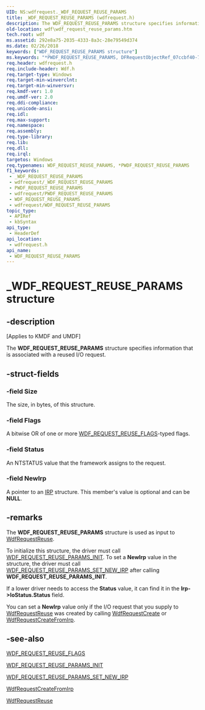 ```yaml
---
UID: NS:wdfrequest._WDF_REQUEST_REUSE_PARAMS
title: _WDF_REQUEST_REUSE_PARAMS (wdfrequest.h)
description: The WDF_REQUEST_REUSE_PARAMS structure specifies information that is associated with a reused I/O request.
old-location: wdf\wdf_request_reuse_params.htm
tech.root: wdf
ms.assetid: 292e8a75-2035-4333-8a3c-28e79549d374
ms.date: 02/26/2018
keywords: ["WDF_REQUEST_REUSE_PARAMS structure"]
ms.keywords: "*PWDF_REQUEST_REUSE_PARAMS, DFRequestObjectRef_07ccbf40-797b-41c5-9f81-87c1494a69ce.xml, PWDF_REQUEST_REUSE_PARAMS, PWDF_REQUEST_REUSE_PARAMS structure pointer, WDF_REQUEST_REUSE_PARAMS, WDF_REQUEST_REUSE_PARAMS structure, _WDF_REQUEST_REUSE_PARAMS, kmdf.wdf_request_reuse_params, wdf.wdf_request_reuse_params, wdfrequest/PWDF_REQUEST_REUSE_PARAMS, wdfrequest/WDF_REQUEST_REUSE_PARAMS"
req.header: wdfrequest.h
req.include-header: Wdf.h
req.target-type: Windows
req.target-min-winverclnt: 
req.target-min-winversvr: 
req.kmdf-ver: 1.0
req.umdf-ver: 2.0
req.ddi-compliance: 
req.unicode-ansi: 
req.idl: 
req.max-support: 
req.namespace: 
req.assembly: 
req.type-library: 
req.lib: 
req.dll: 
req.irql: 
targetos: Windows
req.typenames: WDF_REQUEST_REUSE_PARAMS, *PWDF_REQUEST_REUSE_PARAMS
f1_keywords:
 - _WDF_REQUEST_REUSE_PARAMS
 - wdfrequest/_WDF_REQUEST_REUSE_PARAMS
 - PWDF_REQUEST_REUSE_PARAMS
 - wdfrequest/PWDF_REQUEST_REUSE_PARAMS
 - WDF_REQUEST_REUSE_PARAMS
 - wdfrequest/WDF_REQUEST_REUSE_PARAMS
topic_type:
 - APIRef
 - kbSyntax
api_type:
 - HeaderDef
api_location:
 - wdfrequest.h
api_name:
 - WDF_REQUEST_REUSE_PARAMS
---
```


# _WDF_REQUEST_REUSE_PARAMS structure


## -description

<p class="CCE_Message">[Applies to KMDF and UMDF]</p>

The <b>WDF_REQUEST_REUSE_PARAMS</b> structure specifies information that is associated with a reused I/O request.

## -struct-fields

### -field Size

The size, in bytes, of this structure.

### -field Flags

A bitwise OR of one or more <a href="/windows-hardware/drivers/ddi/wdfrequest/ne-wdfrequest-_wdf_request_reuse_flags">WDF_REQUEST_REUSE_FLAGS</a>-typed flags.

### -field Status

An NTSTATUS value that the framework assigns to the request.

### -field NewIrp

A pointer to an <a href="/windows-hardware/drivers/ddi/wdm/ns-wdm-_irp">IRP</a> structure. This member's value is optional and can be <b>NULL</b>.

## -remarks

The <b>WDF_REQUEST_REUSE_PARAMS</b> structure is used as input to <a href="/windows-hardware/drivers/ddi/wdfrequest/nf-wdfrequest-wdfrequestreuse">WdfRequestReuse</a>.

To initialize this structure, the driver must call <a href="/windows-hardware/drivers/ddi/wdfrequest/nf-wdfrequest-wdf_request_reuse_params_init">WDF_REQUEST_REUSE_PARAMS_INIT</a>. To set a <b>NewIrp</b> value in the structure, the driver must call <a href="/windows-hardware/drivers/ddi/wdfrequest/nf-wdfrequest-wdf_request_reuse_params_set_new_irp">WDF_REQUEST_REUSE_PARAMS_SET_NEW_IRP</a> after calling <b>WDF_REQUEST_REUSE_PARAMS_INIT</b>.

If a lower driver needs to access the <b>Status</b> value, it can find it in the <b>Irp->IoStatus.Status</b> field.

You can set a <b>NewIrp</b> value only if the I/O request that you supply to <a href="/windows-hardware/drivers/ddi/wdfrequest/nf-wdfrequest-wdfrequestreuse">WdfRequestReuse</a> was created by calling <a href="/windows-hardware/drivers/ddi/wdfrequest/nf-wdfrequest-wdfrequestcreate">WdfRequestCreate</a> or <a href="/windows-hardware/drivers/ddi/wdfrequest/nf-wdfrequest-wdfrequestcreatefromirp">WdfRequestCreateFromIrp</a>.

## -see-also

<a href="/windows-hardware/drivers/ddi/wdfrequest/ne-wdfrequest-_wdf_request_reuse_flags">WDF_REQUEST_REUSE_FLAGS</a>



<a href="/windows-hardware/drivers/ddi/wdfrequest/nf-wdfrequest-wdf_request_reuse_params_init">WDF_REQUEST_REUSE_PARAMS_INIT</a>



<a href="/windows-hardware/drivers/ddi/wdfrequest/nf-wdfrequest-wdf_request_reuse_params_set_new_irp">WDF_REQUEST_REUSE_PARAMS_SET_NEW_IRP</a>



<a href="/windows-hardware/drivers/ddi/wdfrequest/nf-wdfrequest-wdfrequestcreatefromirp">WdfRequestCreateFromIrp</a>



<a href="/windows-hardware/drivers/ddi/wdfrequest/nf-wdfrequest-wdfrequestreuse">WdfRequestReuse</a>